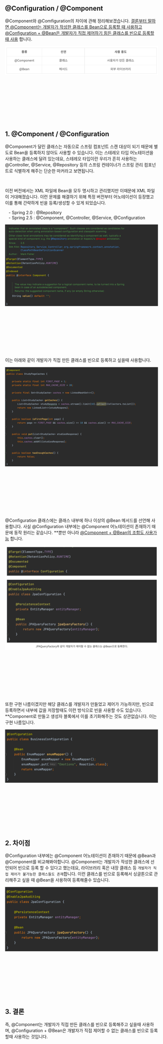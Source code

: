 ## @Configuration / @Component

@Component와 @Comfiguration의 차이에 관해
정리해보겠습니다. [결론부터 말하면 @Component는 개발자가 작성한 클래스를 Bean으로 등록할 때 사용하고 @Configuration + @Bean은 개발자가 직접 제어하기 힘든 클래스를 빈으로 등록할때 사용](https://stackoverflow.com/questions/39174669/what-is-the-difference-between-configuration-and-component-in-spring)
합니다.

![image](./images/pu.png)

<br/><br/><br/><br/><br/><br/><br/><br/>

## 1. @Component / @Configuration

@Component가 달린 클래스는 자동으로 스프링 컴포넌트 스캔 대상이 되기 때문에 별도로 Bean을 등록하지 않아도 사용할 수 있습니다. 이는 스테레오 타입 어노테이션을 사용하는 클래스에 달려 있는데요, 스테레오
타입이란 우리가 흔히 사용하는 @Controller, @Service, @Repository 등의 스프링 컨테이너가 스프링 관리 컴포넌트로 식별하게 해주는 단순한 마커라고 보면됩니다.

<br/>

이전 버전에서는 XML 파일에 Bean을 모두 명시하고 관리했지만 이때문에 XML 파일이 거대해졌습니다. 이런 문제를 해결하기 위해 특정 버전부터 어노테이션이 등장했고 이를 통해 간략하게 빈을 등록/생성할 수 있게
되었습니다.

&nbsp;&nbsp; - Spring 2.0 : @Repository <br/>
&nbsp;&nbsp; - Spring 2.5 : @Component, @Controller, @Service, @Configuration <br/>

![image](./images/version.png)

<br/><br/><br/><br/><br/><br/><br/><br/>

이는 아래와 같이 개발자가 직접 만든 클래스를 빈으로 등록하고 싶을때 사용합니다.

![image](./images/component.png)

<br/><br/><br/><br/><br/><br/><br/><br/>

@Configuration 클래스에는 클래스 내부에 하나 이상의 @Bean 메서드를 선언해 사용합니다. 사실 @Configuration 내부에는 @Component 어노테이션이 존재하기 때문에 동작 원리는
같습니다. **뿐만
아니라 [@Component + @Bean의 조합도 사용가능](https://9327144.tistory.com/entry/Spring-Configuration%EA%B3%BC-Component-%EA%B7%B8%EB%A6%AC%EA%B3%A0-Bean)
합니다.

![image](./images/combo.png)

<br/><br/><br/><br/><br/><br/><br/><br/>

또한 구현 나름이겠지만 해당 클래스를 개발자가 만들었고 제어가 가능하지만, 빈으로 등록하면서 내부에 값을 저장할때도 이런 방식으로 빈을 사용할 수도 있습니다. **Component로 만들고 생성자 블록에서 이를
초기화해주는 것도 상관없습니다. 이는 구현 나름입니다.

![image](./images/impl1.png)

<br/><br/><br/><br/><br/><br/><br/><br/>

## 2. 차이점

@Configuration 내부에는 @Component 어노테이션이 존재하기 때문에 @Bean과 @Component를 비교해봐야합니다. @Component는 개발자가 작성한 클래스에 선언되어 빈으로 등록 할 수
있다고 했는데요, 라이브러리 혹은 내장 클래스 등 `개발자가 직접 제어가 불가능한 클래스들도 존재`합니다. 이런 클래스를 빈으로 등록해서 싱글톤으로 관리해주고 싶을 때 @Bean을 사용하여 등록해줄수 있습니다.

![image](./images/impossible.png)

<br/><br/><br/><br/><br/><br/><br/><br/>

## 3. 결론

즉, @Component는 개발자가 직접 만든 클래스를 빈으로 등록해주고 싶을때 사용하며, @Configuration + @Bean은 개발자가 직접 제어할 수 없는 클래스를 빈으로 등록할때 사용하는 것입니다.
